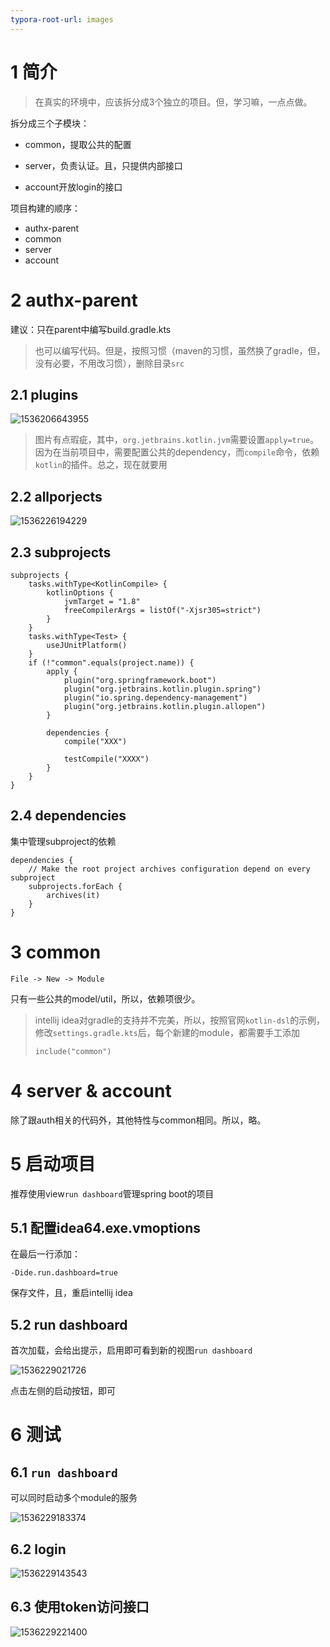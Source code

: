 ```yaml
---
typora-root-url: images
---
```




# 1 简介

> 在真实的环境中，应该拆分成3个独立的项目。但，学习嘛，一点点做。

拆分成三个子模块：

- common，提取公共的配置

- server，负责认证。且，只提供内部接口
- account开放login的接口

项目构建的顺序：

- authx-parent
- common
- server
- account

# 2 authx-parent

建议：只在parent中编写build.gradle.kts

> 也可以编写代码。但是，按照习惯（maven的习惯，虽然换了gradle，但，没有必要，不用改习惯），删除目录`src`

## 2.1 plugins

![1536206643955](.\1536206643955.png)

> 图片有点瑕疵，其中，`org.jetbrains.kotlin.jvm`需要设置`apply=true`。因为在当前项目中，需要配置公共的dependency，而`compile`命令，依赖`kotlin`的插件。总之，现在就要用

## 2.2 allporjects

![1536226194229](.\1536226194229.png)

## 2.3 subprojects

```
subprojects {
    tasks.withType<KotlinCompile> {
        kotlinOptions {
            jvmTarget = "1.8"
            freeCompilerArgs = listOf("-Xjsr305=strict")
        }
    }
    tasks.withType<Test> {
        useJUnitPlatform()
    }
    if (!"common".equals(project.name)) {
        apply {
            plugin("org.springframework.boot")
            plugin("org.jetbrains.kotlin.plugin.spring")
            plugin("io.spring.dependency-management")
            plugin("org.jetbrains.kotlin.plugin.allopen")
        }

        dependencies {
            compile("XXX")
           
            testCompile("XXXX")
        }
    }
}
```

## 2.4 dependencies

集中管理subproject的依赖

```
dependencies {
    // Make the root project archives configuration depend on every subproject
    subprojects.forEach {
        archives(it)
    }
}
```

# 3 common

`File -> New -> Module`

只有一些公共的model/util，所以，依赖项很少。

> intellij idea对gradle的支持并不完美，所以，按照官网`kotlin-dsl`的示例，修改`settings.gradle.kts`后，每个新建的module，都需要手工添加
>
> ```
> include("common")
> ```

# 4 server & account

除了跟auth相关的代码外，其他特性与common相同。所以，略。

# 5 启动项目

推荐使用view`run dashboard`管理spring boot的项目

## 5.1 配置idea64.exe.vmoptions

在最后一行添加：

```
-Dide.run.dashboard=true
```

保存文件，且，重启intellij idea

## 5.2 run dashboard

首次加载，会给出提示，启用即可看到新的视图`run dashboard`

![1536229021726](/1536229021726.png) 

点击左侧的启动按钮，即可

# 6 测试

## 6.1 `run dashboard`

可以同时启动多个module的服务

![1536229183374](/1536229183374.png)

## 6.2 login

![1536229143543](/1536229143543.png)

## 6.3 使用token访问接口

![1536229221400](/1536229221400.png)





